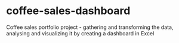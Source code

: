 # coffee-sales-dashboard
Coffee sales portfolio project - gathering and transforming the data, analysing and visualizing it by creating a dashboard in Excel
